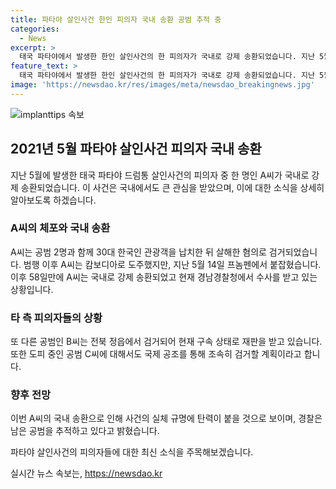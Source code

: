 ```yaml
---
title: 파타야 살인사건 한인 피의자 국내 송환 공범 추적 중
categories:
  - News
excerpt: >
  태국 파타야에서 발생한 한인 살인사건의 한 피의자가 국내로 강제 송환되었습니다. 지난 5월에 발생한 이 사건의 피의자 중 2명이 붙잡혔고, 경찰은 남은 피의자를 추적 중입니다. A씨는 한국 관광객을 납치하고 살해한 혐의로 체포되었으며, B씨는 현재 구속 상태이고 C씨는 아직 도피 중입니다. A씨의 강제 송환으로 사건의 진상규명에 도움이 될 것으로 예상되며, 경찰은 C씨에 대한 국제공조로 조속한 검거를 약속했습니다.
feature_text: >
  태국 파타야에서 발생한 한인 살인사건의 한 피의자가 국내로 강제 송환되었습니다. 지난 5월에 발생한 이 사건의 피의자 중 2명이 붙잡혔고, 경찰은 남은 피의자를 추적 중입니다. A씨는 한국 관광객을 납치하고 살해한 혐의로 체포되었으며, B씨는 현재 구속 상태이고 C씨는 아직 도피 중입니다. A씨의 강제 송환으로 사건의 진상규명에 도움이 될 것으로 예상되며, 경찰은 C씨에 대한 국제공조로 조속한 검거를 약속했습니다.
image: 'https://newsdao.kr/res/images/meta/newsdao_breakingnews.jpg'
---
```


<p><img src="https://newsdao.kr/res/images/meta/newsdao_breakingnews.jpg" alt="implanttips 속보" /></p>

<h2>2021년 5월 파타야 살인사건 피의자 국내 송환</h2>

<p>지난 5월에 발생한 태국 파타야 드럼통 살인사건의 피의자 중 한 명인 A씨가 국내로 강제 송환되었습니다. 이 사건은 국내에서도 큰 관심을 받았으며, 이에 대한 소식을 상세히 알아보도록 하겠습니다.</p>

<h3>A씨의 체포와 국내 송환</h3>

<p>A씨는 공범 2명과 함께 30대 한국인 관광객을 납치한 뒤 살해한 혐의로 검거되었습니다. 범행 이후 A씨는 캄보디아로 도주했지만, 지난 5월 14일 프놈펜에서 붙잡혔습니다. 이후 58일만에 A씨는 국내로 강제 송환되었고 현재 경남경찰청에서 수사를 받고 있는 상황입니다.</p>

<h3>타 측 피의자들의 상황</h3>

<p>또 다른 공범인 B씨는 전북 정읍에서 검거되어 현재 구속 상태로 재판을 받고 있습니다. 또한 도피 중인 공범 C씨에 대해서도 국제 공조를 통해 조속히 검거할 계획이라고 합니다.</p>

<h3>향후 전망</h3>

<p>이번 A씨의 국내 송환으로 인해 사건의 실체 규명에 탄력이 붙을 것으로 보이며, 경찰은 남은 공범을 추적하고 있다고 밝혔습니다.</p>

<p>파타야 살인사건의 피의자들에 대한 최신 소식을 주목해보겠습니다.</p>
실시간 뉴스 속보는, <a href="https://newsdao.kr" rel="dofollow">https://newsdao.kr</a>


